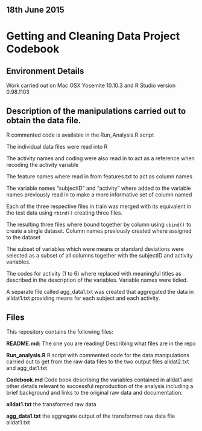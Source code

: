 <!DOCTYPE html>
<html>
<head>
<meta http-equiv="Content-Type" content="text/html; charset=utf-8"/>
</head>

<body>

<h2>18th June 2015</h2>
<h1>Getting and Cleaning Data Project Codebook</h1>

<h2>Environment Details</h2>
Work carried out on Mac OSX Yosemite 10.10.3 and R Studio version 0.98.1103

<h2>Description of the manipulations carried out to obtain the data file.</h2>

<p>R commented code is available in the Run_Analysis.R script</p>

<p>The individual data files were read into R</p>
<p>The activity names and coding were also read in to act as a reference when recoding the activity variable</p>
<p>The feature names where read in from features.txt to act as column names</p>
<p>The variable names “subjectID” and “activity” where added to the variable names previously read in to make a more informative set of column named</p>
<p>Each of the three respective files in train was merged with its equivalent in the test data using <code>rbind()</code> creating three files.</p>
<p>The resulting three files where bound together by column using <code>cbind()</code> to create a single dataset. Column names previously created where assigned to the dataset</p>
<p>The subset of variables which were means or standard deviations were selected as a subset of all columns together with the subjectID and activity variables.</p>
<p>The codes for activity (1 to 6) where replaced with meaningful titles as described in the description of the variables. Variable names were tidied.</p>

<p>A separate file called agg_data1.txt was created that aggregated the data in alldat1.txt providing means for each subject and each activity.</p>

<h2>Files</h2>

<p>This repository contains the following files:</p>

<p><strong>README.md:</strong>   The one you are reading! Describing what files are in the repo</p>
<p><strong>Run_analysis.R</strong>  R script with commented code for the data manipulations carried out to get from the raw data files to the two output files alldat2.txt and agg_dat1.txt</p>
<p><strong>Codebook.md</strong> Code book describing the variables contained in alldat1 and other details relevant to successful reproduction of the analysis including a brief background and links to the original raw data and documentation.</p>

<p><strong>alldat1.txt</strong>  the transformed raw data</p>
<p><strong>agg_data1.txt</strong>  the aggregate output of the transformed raw data file alldat1.txt</p>
</body>
</html>
